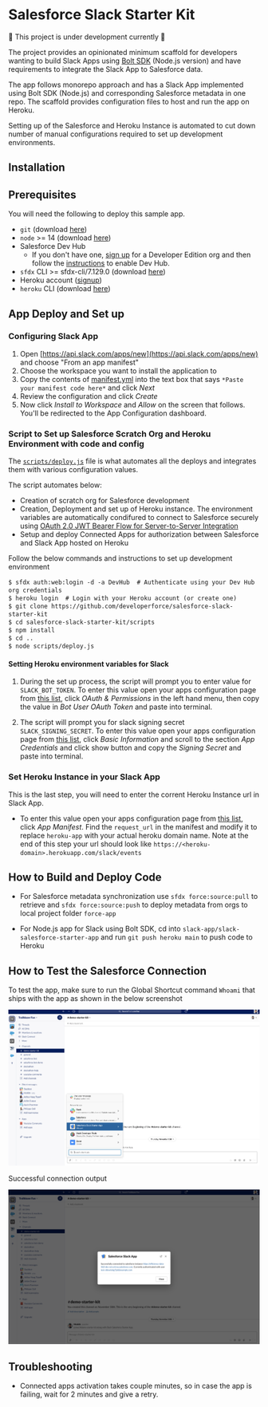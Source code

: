# Salesforce Slack Starter Kit

🚧 This project is under development currently 🚧

The project provides an opinionated minimum scaffold for developers wanting to build Slack Apps using [Bolt SDK](https://api.slack.com/tools/bolt) (Node.js version) and have requirements to integrate the Slack App to Salesforce data. 

The app follows monorepo approach and has a Slack App implemented using Bolt SDK (Node.js) and corresponding Salesforce metadata in one repo. The scaffold provides configuration files to host and run the app on Heroku.

Setting up of the Salesforce and Heroku Instance is automated to cut down number of manual configurations required to set up development environments.

## Installation

## Prerequisites

You will need the following to deploy this sample app.

-   `git` (download [here](https://git-scm.com/downloads))
-   `node` >= 14 (download [here](https://nodejs.org/en/download/))
-   Salesforce Dev Hub
    -   If you don't have one, [sign up](https://developer.salesforce.com/signup) for a Developer Edition org and then follow the [instructions](https://help.salesforce.com/articleView?id=sfdx_setup_enable_devhub.htm&type=5) to enable Dev Hub.
-   `sfdx` CLI >= sfdx-cli/7.129.0 (download [here](https://developer.salesforce.com/tools/sfdxcli))
-   Heroku account ([signup](https://signup.heroku.com))
-   `heroku` CLI (download [here](https://devcenter.heroku.com/articles/heroku-cli))

## App Deploy and Set up

### Configuring Slack App

1. Open [https://api.slack.com/apps/new](https://api.slack.com/apps/new) and choose "From an app manifest"
2. Choose the workspace you want to install the application to
3. Copy the contents of [manifest.yml](./slack-app/slack-salesforce-starter-app/manifest.YAML) into the text box that says `*Paste your manifest code here*` and click *Next*
4. Review the configuration and click *Create*
5. Now click *Install to Workspace* and *Allow* on the screen that follows. You'll be redirected to the App Configuration dashboard.

### Script to Set up Salesforce Scratch Org and Heroku Environment with code and config

The [`scripts/deploy.js`](./scripts/deploy.js) file is what automates all the deploys and integrates them with various configuration values.

The script automates below:
- Creation of scratch org for Salesforce development
- Creation, Deployment and set up of Heroku instance. The environment variables are automatically condifured to connect to Salesforce securely using [OAuth 2.0 JWT Bearer Flow for Server-to-Server Integration](https://help.salesforce.com/s/articleView?id=sf.remoteaccess_oauth_jwt_flow.htm&type=5)
- Setup and deploy Connected Apps for authorization between Salesforce and Slack App hosted on Heroku

Follow the below commands and instructions to set up development environment

```console
$ sfdx auth:web:login -d -a DevHub  # Authenticate using your Dev Hub org credentials
$ heroku login  # Login with your Heroku account (or create one)
$ git clone https://github.com/developerforce/salesforce-slack-starter-kit
$ cd salesforce-slack-starter-kit/scripts
$ npm install
$ cd ..
$ node scripts/deploy.js
```
#### Setting Heroku environment variables for Slack

1. During the set up process, the script will prompt you to enter value for `SLACK_BOT_TOKEN`. To enter this value open your apps configuration page from [this list](https://api.slack.com/apps), click *OAuth & Permissions* in the left hand menu, then copy the value in *Bot User OAuth Token* and paste into terminal.

2. The script will prompt you for slack signing secret `SLACK_SIGNING_SECRET`. To enter this value  open your apps configuration page from [this list](https://api.slack.com/apps), click *Basic Information* and scroll to the section *App Credentials* and click show button and copy the *Signing Secret* and paste into terminal.

### Set Heroku Instance in your Slack App

This is the last step, you will need to enter the corrent Heroku Instance url in Slack App.

- To enter this value open your apps configuration page from [this list](https://api.slack.com/apps), click *App Manifest*. Find the `request_url` in the manifest and modify it to replace `heroku-app` with your actual heroku domain name. Note at the end of this step your url should look like `https://<heroku-domain>.herokuapp.com/slack/events`

## How to Build and Deploy Code

- For Salesforce metadata synchronization use `sfdx force:source:pull` to retrieve and `sfdx force:source:push` to deploy metadata from orgs to local project folder `force-app`

- For Node.js app for Slack using Bolt SDK, cd into `slack-app/slack-salesforce-starter-app` and run `git push heroku main` to push code to Heroku

## How to Test the Salesforce Connection

To test the app, make sure to run the Global Shortcut command `Whoami` that ships with the app as shown in the below screenshot

![Global shortcut](./docs/images/global_shortcut_who_am_i.png)

Successful connection output

![Successful Output](./docs/images/who_am_i_output.png)

## Troubleshooting

- Connected apps activation takes couple minutes, so in case the app is failing, wait for 2 minutes and give a retry.
